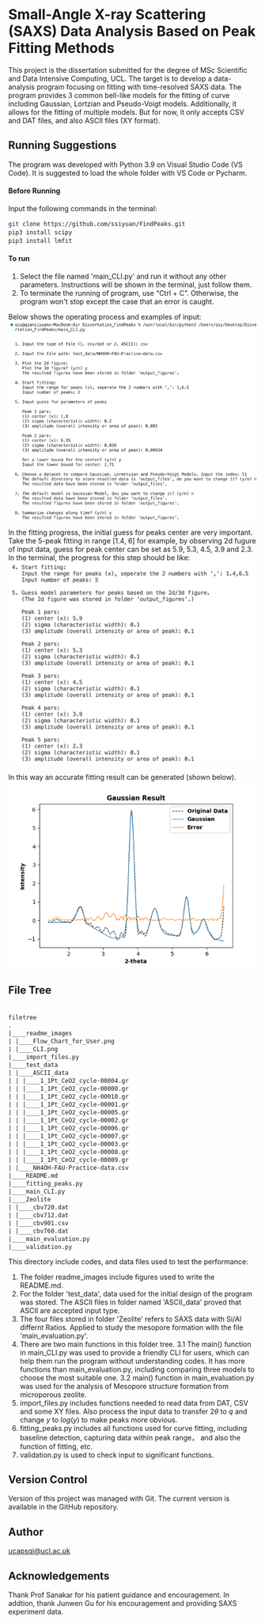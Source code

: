 

# Small-Angle X-ray Scattering (SAXS) Data Analysis Based on Peak Fitting Methods

This project is the dissertation submitted for the degree of MSc Scientific and Data Intensive Computing, UCL. The target is to develop a data-analysis program focusing on fitting with time-resolved SAXS data. The program provides 3 common bell-like models for the fitting of curve including Gaussian, Lortzian and Pseudo-Voigt models. Additionally, it allows for the fitting of multiple models. But for now, it only accepts CSV and DAT files, and also ASCII files (XY format). 




## Running Suggestions
The program was developed with Python 3.9 on Visual Studio Code (VS Code). It is suggested to load the whole folder with VS Code or Pycharm. 


#### Before Running
Input the following commands in the terminal:
```sh
git clone https://github.com/ssiyuan/FindPeaks.git 
pip3 install scipy
pip3 install lmfit

```

#### **To run**
1. Select the file named 'main_CLI.py' and run it without any other parameters. Instructions will be shown in the terminal, just follow them. 
2. To terminate the running of program, use “Ctrl + C”. Otherwise, the program won't stop except the case that an error is caught.

Below shows the operating process and examples of input:
![image](https://github.com/ssiyuan/FindPeaks/blob/main/readme_images/CLI.png)

In the fitting progress, the initial guess for peaks center are very important. Take the 5-peak fitting in range [1.4, 6] for example, by observing 2d fugure of input data, guess for peak center can be set as 5.9, 5.3, 4.5, 3.9 and 2.3. In the terminal, the progress for this step should be like:
![image](https://github.com/ssiyuan/FindPeaks/blob/main/readme_images/input_example_ascii.png)

In this way an accurate fitting result can be generated (shown below). 
![image](https://github.com/ssiyuan/FindPeaks/blob/main/readme_images/5_peak_example.png)


## File Tree
```

filetree 
.
|____readme_images
| |____Flow_Chart_for_User.png
| |____CLI.png
|____import_files.py
|____test_data
| |____ASCII_data
| | |____1_1Pt_CeO2_cycle-00004.gr
| | |____1_1Pt_CeO2_cycle-00000.gr
| | |____1_1Pt_CeO2_cycle-00010.gr
| | |____1_1Pt_CeO2_cycle-00001.gr
| | |____1_1Pt_CeO2_cycle-00005.gr
| | |____1_1Pt_CeO2_cycle-00002.gr
| | |____1_1Pt_CeO2_cycle-00006.gr
| | |____1_1Pt_CeO2_cycle-00007.gr
| | |____1_1Pt_CeO2_cycle-00003.gr
| | |____1_1Pt_CeO2_cycle-00008.gr
| | |____1_1Pt_CeO2_cycle-00009.gr
| |____NH4OH-FAU-Practice-data.csv
|____README.md
|____fitting_peaks.py
|____main_CLI.py
|____Zeolite
| |____cbv720.dat
| |____cbv712.dat
| |____cbv901.csv
| |____cbv760.dat
|____main_evaluation.py
|____validation.py

```
This directory include codes, and data files used to test the performance:

1. The folder readme_images include figures used to write the README.md.
2. For the folder 'test_data', data used for the initial design of the program was stored. The ASCII files in folder named 'ASCII_data' proved that ASCII are accepted input type. 
3. The four files stored in folder 'Zeolite' refers to SAXS data with Si/Al differnt Ratios. Applied to study the mesopore formation with the file 'main_evaluation.py'.
4. There are two main functions in this folder tree. 
    3.1 The main() function in main_CLI.py was used to provide a friendly CLI for users, which can help them run the program without understanding codes. It has more functions than main_evaluation.py, including comparing three models to choose the most suitable one. 
    3.2 main() function in main_evaluation.py was used for the analysis of Mesopore structure formation from microporous zeolite. 
5. import_files.py includes functions needed to read data from DAT, CSV and some XY files. Also process the input data to transfer $2\theta$ to $q$ and change $y$ to $log(y)$ to make peaks more obvious.
6. fitting_peaks.py includes all functions used for curve fitting, including baseline detection, capturing data within peak range， and also the function of fitting, etc.
7. validation.py is used to check input to significant functions.



## Version Control

Version of this project was managed with Git. The current version is available in the GitHub repository.


## Author

ucapsqi@ucl.ac.uk


## Acknowledgements

Thank Prof Sanakar for his patient guidance and encouragement. In addtion, thank Junwen Gu for his encouragement and providing SAXS experiment data.

